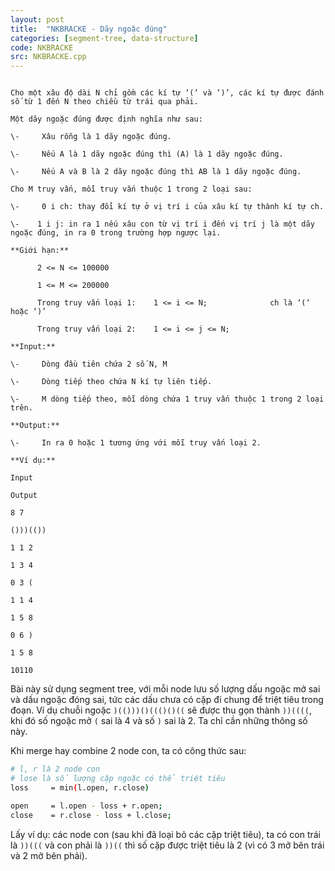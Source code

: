```yaml
---
layout: post
title:  "NKBRACKE - Dãy ngoặc đúng"
categories: [segment-tree, data-structure]
code: NKBRACKE
src: NKBRACKE.cpp
---
```




  


```
  
Cho một xâu độ dài N chỉ gồm các kí tự ‘(‘ và ‘)’, các kí tự được đánh số từ 1 đến N theo chiều từ trái qua phải.

Một dãy ngoặc đúng được định nghĩa như sau:

\-     Xâu rỗng là 1 dãy ngoặc đúng.

\-     Nếu A là 1 dãy ngoặc đúng thì (A) là 1 dãy ngoặc đúng.

\-     Nếu A và B là 2 dãy ngoặc đúng thì AB là 1 dãy ngoặc đúng.

Cho M truy vấn, mỗi truy vấn thuộc 1 trong 2 loại sau:

\-     0 i ch: thay đổi kí tự ở vị trí i của xâu kí tự thành kí tự ch.

\-    1 i j: in ra 1 nếu xâu con từ vị trí i đến vị trí j là một dãy ngoặc đúng, in ra 0 trong trường hợp ngược lại.

**Giới hạn:**

      2 <= N <= 100000

      1 <= M <= 200000

      Trong truy vấn loại 1:    1 <= i <= N;              ch là ‘(‘ hoặc ‘)’

      Trong truy vấn loại 2:    1 <= i <= j <= N;

**Input:**

\-     Dòng đầu tiên chứa 2 số N, M

\-     Dòng tiếp theo chứa N kí tự liên tiếp.

\-     M dòng tiếp theo, mỗi dòng chứa 1 truy vấn thuộc 1 trong 2 loại trên.

**Output:**

\-     In ra 0 hoặc 1 tương ứng với mỗi truy vấn loại 2.

**Ví dụ:**

Input

Output

8 7

()))(())

1 1 2

1 3 4

0 3 (

1 1 4

1 5 8

0 6 )

1 5 8

10110 
```

<!--more-->



Bài này sử dụng segment tree, với mỗi node lưu số lượng dấu ngoặc mở sai và dấu ngoặc đóng sai, tức các dấu chưa có cặp đi chung để triệt tiêu trong đoạn. Ví dụ chuỗi ngoặc `)(()))()((()()((` sẽ được thu gọn thành `))((((`, khi đó số ngoặc mở `(` sai là 4 và số `)` sai là 2. Ta chỉ cần những thông số này.

Khi merge hay combine 2 node con, ta có công thức sau:

```bash
# l, r là 2 node con
# lose là số lượng cặp ngoặc có thể triệt tiêu 
loss     = min(l.open, r.close)

open     = l.open - loss + r.open;
close    = r.close - loss + l.close;
```

Lấy ví dụ: các node con (sau khi đã loại bỏ các cặp triệt tiêu), ta có con trái là `))(((` và con phải là `))((` thì số cặp được triệt tiêu là 2 (vì có 3 mở bên trái và 2 mở bên phải).
